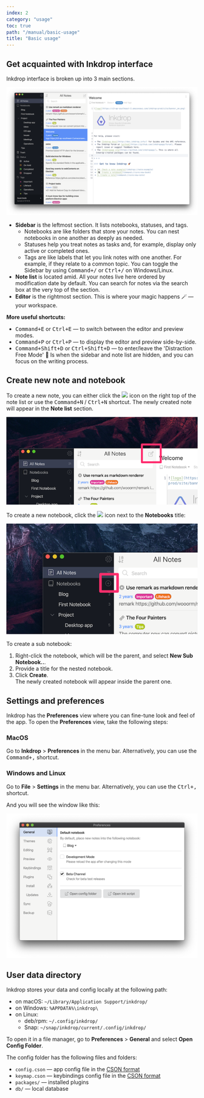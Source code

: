 ```yaml
---
index: 2
category: "usage"
toc: true
path: "/manual/basic-usage"
title: "Basic usage"
---
```


## Get acquainted with Inkdrop interface

Inkdrop interface is broken up into 3 main sections.

![Layout](./basic-usage_screen.png)

- **Sidebar** is the leftmost section. It lists notebooks, statuses, and tags. 
  - Notebooks are like folders that store your notes. You can nest notebooks in one another as deeply as needed.
  - Statuses help you treat notes as tasks and, for example, display only active or completed ones. 
  - Tags are like labels that let you link notes with one another. For example, if they relate to a common topic.
  You can toggle the Sidebar by using <kbd>Command+/</kbd> or <kbd>Ctrl+/</kbd> on Windows/Linux.
- **Note list** is located amid. All your notes live here ordered by modification date by default. You can search for notes via the search box at the very top of the section.
- **Editor** is the rightmost section. This is where your magic happens 🪄 — your workspace. 

**More useful shortcuts:**

- <kbd>Command+E</kbd> or <kbd>Ctrl+E</kbd> — to switch between the editor and preview modes.
- <kbd>Command+P</kbd> or <kbd>Ctrl+P</kbd> — to display the editor and preview side-by-side.
- <kbd>Command+Shift+D</kbd> or <kbd>Ctrl+Shift+D</kbd> — to enter/leave the 'Distraction Free Mode' 🧘 Is when the sidebar and note list are hidden, and you can focus on the writing process.

## Create new note and notebook

To create a new note, you can either click the <img src="/images/icons/pencil-write.svg" width="20" /> icon on the right top of the note list or use the <kbd>Command+N</kbd> / <kbd>Ctrl+N</kbd> shortcut. The newly created note will appear in the **Note list** section.


![AddNote](./basic-usage_addnote.png)

To create a new notebook, click the <img src="/images/icons/add-circle.svg" width="20" /> icon next to the **Notebooks** title:

![AddBook](./basic-usage_addbook.png)

To create a sub notebook: 

1. Right-click the notebook, which will be the parent, and select **New Sub Notebook..**.
2. Provide a title for the nested notebook.
3. Click **Create**.  
The newly created notebook will appear inside the parent one.  


## Settings and preferences

Inkdrop has the **Preferences** view where you can fine-tune look and feel of the app. To open the **Preferences** view, take the following steps:

### MacOS

Go to **Inkdrop** > **Preferences** in the menu bar. Alternatively, you can use the <kbd>Command+,</kbd> shortcut. 

### Windows and Linux

Go to **File** > **Settings** in the menu bar. Alternatively, you can use the <kbd>Ctrl+,</kbd> shortcut.

And you will see the window like this:

![Preferences](./basic-usage_preferences.png)

## User data directory

Inkdrop stores your data and config locally at the following path:

- on macOS: `~/Library/Application Support/inkdrop/`
- on Windows: `%APPDATA%\inkdrop\`
- on Linux:
  - deb/rpm: `~/.config/inkdrop/`
  - Snap: `~/snap/inkdrop/current/.config/inkdrop/`

To open it in a file manager, go to **Preferences** > **General** and select **Open Config Folder**.

The config folder has the following files and folders:

- `config.cson` — app config file in the [CSON format](https://github.com/bevry/cson#what-is-cson)
- `keymap.cson` — keybindings config file in the [CSON format](https://github.com/bevry/cson#what-is-cson)
- `packages/` — installed plugins
- `db/` — local database
